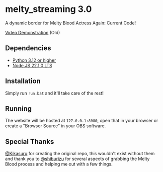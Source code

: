 # melty_streaming 3.0
A dynamic border for Melty Blood Actress Again: Current Code!

[Video Demonstration](https://www.youtube.com/watch?v=5g_8LMq0-JA) (Old)

## Dependencies
 - [Python 3.12 or higher](https://www.python.org/downloads/release/python-3127/)
 - [Node.JS 22.1.0 LTS](https://nodejs.org/en/)

## Installation
Simply run ``run.bat`` and it'll take care of the rest!

## Running
The website will be hosted at ``127.0.0.1:8080``, open that in your browser or create a "Browser Source" in your OBS software.

## Special Thanks
[@Kikasuru](https://github.com/Kikasuru) for creating the original repo, this wouldn't exist without them and thank you to [@shiburizu](https://github.com/shiburizu) for several aspects of grabbing the Melty Blood process and helping me out with a few things.
